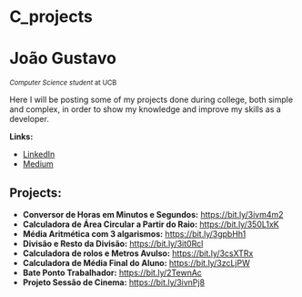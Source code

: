 # C_projects

# João Gustavo
<sub>*Computer Science student* at UCB</sub>

Here I will be posting some of my projects done during college, both simple and complex, in order to show my knowledge and improve my skills as a developer.

**Links:**
* [LinkedIn](https://www.linkedin.com/in/joão-gustavo-borges-e-souza-6700451b8/)
* [Medium](https://medium.com/@joaogustavo.borges2901)

## Projects:

* **Conversor de Horas em Minutos e Segundos:** https://bit.ly/3ivm4m2
* **Calculadora de Área Circular a Partir do Raio:** https://bit.ly/350L1xK
* **Média Aritmética com 3 algarismos:** https://bit.ly/3gpbHh1
* **Divisão e Resto da Divisão:** https://bit.ly/3it0Rcl
* **Calculadora de rolos e Metros Avulso:** https://bit.ly/3csXTRx
* **Calculadora de Média Final do Aluno:** https://bit.ly/3zcLjPW
* **Bate Ponto Trabalhador:** https://bit.ly/2TewnAc
* **Projeto Sessão de Cinema:** https://bit.ly/3ivnPj8
